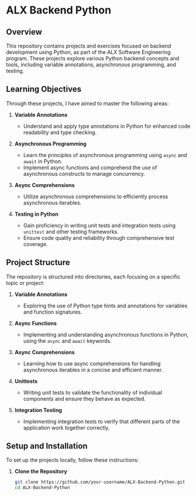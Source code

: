 # ALX Backend Python

## Overview
This repository contains projects and exercises focused on backend development using Python, as part of the ALX Software Engineering program. These projects explore various Python backend concepts and tools, including variable annotations, asynchronous programming, and testing.

## Learning Objectives
Through these projects, I have aimed to master the following areas:

1. **Variable Annotations**
   - Understand and apply type annotations in Python for enhanced code readability and type checking.

2. **Asynchronous Programming**
   - Learn the principles of asynchronous programming using `async` and `await` in Python.
   - Implement async functions and comprehend the use of asynchronous constructs to manage concurrency.

3. **Async Comprehensions**
   - Utilize asynchronous comprehensions to efficiently process asynchronous iterables.

4. **Testing in Python**
   - Gain proficiency in writing unit tests and integration tests using `unittest` and other testing frameworks.
   - Ensure code quality and reliability through comprehensive test coverage.

## Project Structure
The repository is structured into directories, each focusing on a specific topic or project:

1. **Variable Annotations**
   - Exploring the use of Python type hints and annotations for variables and function signatures.

2. **Async Functions**
   - Implementing and understanding asynchronous functions in Python, using the `async` and `await` keywords.

3. **Async Comprehensions**
   - Learning how to use async comprehensions for handling asynchronous iterables in a concise and efficient manner.

4. **Unittests**
   - Writing unit tests to validate the functionality of individual components and ensure they behave as expected.

5. **Integration Testing**
   - Implementing integration tests to verify that different parts of the application work together correctly.

## Setup and Installation
To set up the projects locally, follow these instructions:

1. **Clone the Repository**
   ```bash
   git clone https://github.com/your-username/ALX-Backend-Python.git
   cd ALX-Backend-Python
